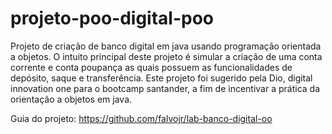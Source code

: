 # projeto-poo-digital-poo
Projeto de criação de banco digital em java usando programação orientada a objetos. O intuito principal deste projeto é simular
a criação de uma conta corrente e conta poupança  as quais possuem as funcionalidades de depósito, saque e transferência. 
Este projeto foi sugerido pela Dio, digital innovation one para o bootcamp santander, a fim de incentivar a prática da orientação a objetos em java.

Guia do projeto: https://github.com/falvojr/lab-banco-digital-oo
